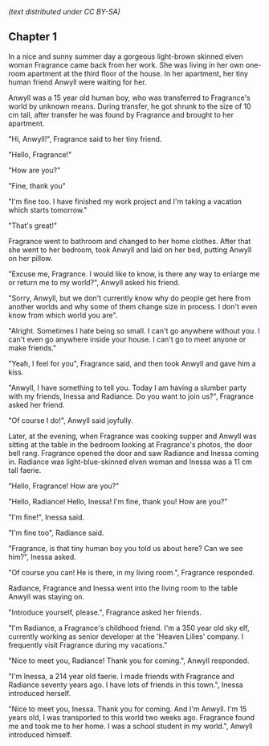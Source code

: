 *(text distributed under CC BY-SA)*


## Chapter 1

In a nice and sunny summer day a gorgeous light-brown skinned elven woman Fragrance came back from her work. She was living in her own one-room apartment at the third floor of the house. In her apartment, her tiny human friend Anwyll were waiting for her.


Anwyll was a 15 year old human boy, who was transferred to Fragrance's world by unknown means. During transfer, he got shrunk to the size of 10 cm tall, after transfer he was found by Fragrance and brought to her apartment.


"Hi, Anwyll!", Fragrance said to her tiny friend.

"Hello, Fragrance!"

"How are you?"

"Fine, thank you"

"I'm fine too. I have finished my work project and I'm taking a vacation which starts tomorrow."

"That's great!"


Fragrance went to bathroom and changed to her home clothes. After that she went to her bedroom, took Anwyll and laid on her bed, putting Anwyll on her pillow.


"Excuse me, Fragrance. I would like to know, is there any way to enlarge me or return me to my world?", Anwyll asked his friend.

"Sorry, Anwyll, but we don't currently know why do people get here from another worlds and why some of them change size in process. I don't even know from which world you are".

"Alright. Sometimes I hate being so small. I can't go anywhere without you. I can't even go anywhere inside your house. I can't go to meet anyone or make friends."

"Yeah, I feel for you", Fragrance said, and then took Anwyll and gave him a kiss.

"Anwyll, I have something to tell you. Today I am having a slumber party with my friends, Inessa and Radiance. Do you want to join us?", Fragrance asked her friend.

"Of course I do!", Anwyll said joyfully.


Later, at the evening, when Fragrance was cooking supper and Anwyll was sitting at the table in the bedroom looking at Fragrance's photos, the door bell rang. Fragrance opened the door and saw Radiance and Inessa coming in. Radiance was light-blue-skinned elven woman and Inessa was a 11 cm tall faerie.


"Hello, Fragrance! How are you?"

"Hello, Radiance! Hello, Inessa! I'm fine, thank you! How are you?"

"I'm fine!", Inessa said.

"I'm fine too", Radiance said.

"Fragrance, is that tiny human boy you told us about here? Can we see him?", Inessa asked.

"Of course you can! He is there, in my living room.", Fragrance responded.

Radiance, Fragrance and Inessa went into the living room to the table Anwyll was staying on.

"Introduce yourself, please.", Fragrance asked her friends.

"I'm Radiance, a Fragrance's childhood friend. I'm a 350 year old sky elf, currently working as senior developer at the 'Heaven Lilies' company. I frequently visit Fragrance during my vacations."

"Nice to meet you, Radiance! Thank you for coming.", Anwyll responded.

"I'm Inessa, a 214 year old faerie. I made friends with Fragrance and Radiance seventy years ago. I have lots of friends in this town.", Inessa introduced herself.

"Nice to meet you, Inessa. Thank you for coming. And I'm Anwyll. I'm 15 years old, I was transported to this world two weeks ago. Fragrance found me and took me to her home. I was a school student in my world.", Anwyll introduced himself.
